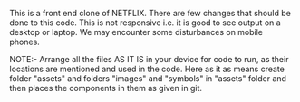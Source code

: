 This is a front end clone of NETFLIX.
There are few changes that should be done to this code.
This is not responsive i.e. it is good to see output on a desktop or laptop. We may encounter some disturbances on mobile phones.

NOTE:- Arrange all the files AS IT IS in your device for code to run, as their locations are mentioned and used in the code. Here as it as means create folder "assets" and folders "images" and "symbols" in "assets" folder and then places the components in them as given in git.
